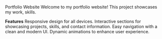 
Portfolio Website
Welcome to my portfolio website! This project showcases my work, skills.


**Features**
Responsive design for all devices.
Interactive sections for showcasing projects, skills, and contact information.
Easy navigation with a clean and modern UI.
Dynamic animations to enhance user experience.

